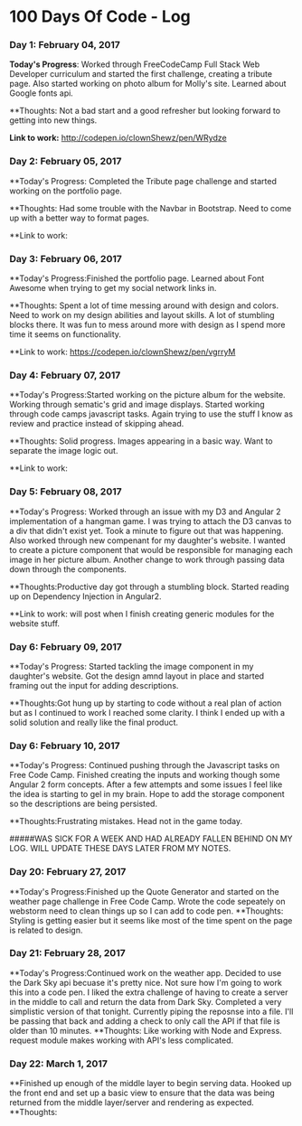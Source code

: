 # 100 Days Of Code - Log

### Day 1: February 04, 2017 
**Today's Progress**: Worked through FreeCodeCamp Full Stack Web Developer curriculum and started the first challenge, creating a tribute page. Also started working on photo album for Molly's site. Learned about Google fonts api.

**Thoughts: Not a bad start and a good refresher but looking forward to getting into new things. 

**Link to work:** http://codepen.io/clownShewz/pen/WRydze

### Day 2: February 05, 2017 
**Today's Progress: Completed the Tribute page challenge and started working on the portfolio page.

**Thoughts: Had some trouble with the Navbar in Bootstrap. Need to come up with a better way to format pages.

**Link to work: 

### Day 3: February 06, 2017 
**Today's Progress:Finished the portfolio page. Learned about Font Awesome when trying to get my social network links in. 

**Thoughts: Spent a lot of time messing around with design and colors. Need to work on my design abilities and layout skills. A lot of stumbling blocks there. It was fun to mess around more with design as I spend more time it seems on functionality. 

**Link to work: https://codepen.io/clownShewz/pen/vgrryM

### Day 4: February 07, 2017 
**Today's Progress:Started working on the picture album for the website. Working through sematic's grid and image displays. Started working through code camps javascript tasks. Again trying to use the stuff I know as review and practice instead of skipping ahead. 

**Thoughts: Solid progress. Images appearing in a basic way. Want to separate the image logic out. 

**Link to work: 

### Day 5: February 08, 2017 
**Today's Progress: Worked through an issue with my D3 and Angular 2 implementation of a hangman game. I was trying to attach the D3 canvas to a div that didn't exist yet. Took a minute to figure out that was happening. Also worked through new compenant for my daughter's website. I wanted to create a picture component that would be responsible for managing each image in her picture album. Another change to work through passing data down through the components. 

**Thoughts:Productive day got through a stumbling block. Started reading up on Dependency Injection in Angular2.  

**Link to work: will post when I finish creating generic modules for the website stuff.

### Day 6: February 09, 2017 
**Today's Progress: Started tackling the image component in my daughter's website. Got the design amnd layout in place and started framing out the input for adding descriptions. 

**Thoughts:Got hung up by starting to code without a real plan of action but as I continued to work I reached some clarity. I think I ended up with a solid solution and really like the final product.  

### Day 6: February 10, 2017 
**Today's Progress: Continued pushing through the Javascript tasks on Free Code Camp. Finished creating the inputs and working though some Angular 2 form concepts. After a few attempts and some issues I feel like the idea is starting to gel in my brain. Hope to add the storage component so the descriptions are being persisted.

**Thoughts:Frustrating mistakes. Head not in the game today. 

#####WAS SICK FOR A WEEK AND HAD ALREADY FALLEN BEHIND ON MY LOG. WILL UPDATE THESE DAYS LATER FROM MY NOTES. 

### Day 20: February 27, 2017 
**Today's Progress:Finished up the Quote Generator and started on the weather page challenge in Free Code Camp.
Wrote the code sepeately on webstorm need to clean things up so I can add to code pen. 
**Thoughts: Styling is getting easier but it seems like most of the time spent on the page is related to design. 

### Day 21: February 28, 2017 
**Today's Progress:Continued work on the weather app. Decided to use the Dark Sky api becuase it's pretty nice. Not sure how I'm going to work this into a code pen. I liked the extra challenge of having to create a server in the middle to call and return the data from Dark Sky. Completed a very simplistic version of that tonight. Currently piping the reposnse into a file. I'll be passing that back and adding a check to only call the API if that file is older than 10 minutes. 
**Thoughts: Like working with Node and Express. request module makes working with API's less complicated.  

### Day 22: March 1, 2017 
**Finished up enough of the middle layer to begin serving data. Hooked up the front end and set up a basic view to ensure that the data was being returned from the middle layer/server and rendering as expected.  
**Thoughts:  

